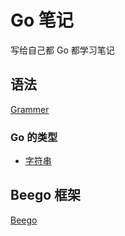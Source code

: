 # Go 笔记

写给自己都 Go 都学习笔记

## 语法
[Grammer](./markdowns/LANGUAGE%20GUIDE.md)
### Go 的类型
- [字符串](./markdowns/string.md)
## Beego 框架
[Beego](./markdowns/Beego.md)


